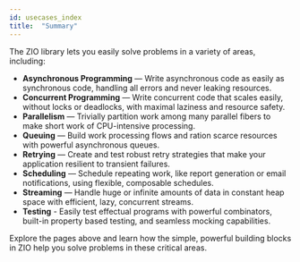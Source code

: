 ```yaml
---
id: usecases_index
title:  "Summary"
---
```


The ZIO library lets you easily solve problems in a variety of areas, including:

 - **Asynchronous Programming** — Write asynchronous code as easily as synchronous code, handling all errors and never leaking resources.
 - **Concurrent Programming** — Write concurrent code that scales easily, without locks or deadlocks, with maximal laziness and resource safety.
 - **Parallelism** — Trivially partition work among many parallel fibers to make short work of CPU-intensive processing.
 - **Queuing** — Build work processing flows and ration scarce resources with powerful asynchronous queues.
 - **Retrying** — Create and test robust retry strategies that make your application resilient to transient failures.
 - **Scheduling** — Schedule repeating work, like report generation or email notifications, using flexible, composable schedules.
 - **Streaming** — Handle huge or infinite amounts of data in constant heap space with efficient, lazy, concurrent streams.
 - **Testing** - Easily test effectual programs with powerful combinators, built-in property based testing, and seamless mocking capabilities.

Explore the pages above and learn how the simple, powerful building blocks in ZIO help you solve problems in these critical areas.
